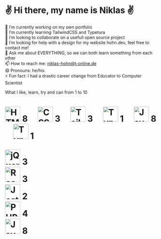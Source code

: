 <h1>✌️ Hi there, my name is Niklas ✌️</h1>

🔭 I’m currently working on my own portfolio  
🌱 I’m currently learning TailwindCSS and Typetura  
👯 I’m looking to collaborate on a usefull open source project  
🤔 I’m looking for help with a design for my website hohn.dev, feel free to contact me!  
💬 Ask me about EVERYTHING, so we can both learn something from each other  
📫 How to reach me: niklas-hohn@t-online.de  
😄 Pronouns: he/his  
⚡ Fun fact: I had a drastic career change from Educator to Computer Scientist  

What I like, learn, try and can from 1 to 10  
<h1><img src="https://cdn.worldvectorlogo.com/logos/html-1.svg" alt="HTML" width="50"/> 8 &nbsp; &nbsp;
<img src="https://cdn.worldvectorlogo.com/logos/css-3.svg" alt="CSS" width="50"/> 3 &nbsp; &nbsp;
<img src="https://cdn.worldvectorlogo.com/logos/tailwindcss.svg" alt="TailwindCSS" width="50"/> 3 &nbsp; &nbsp;
<img src="https://www.gitbook.com/cdn-cgi/image/width=40,height=40,fit=contain,dpr=1,format=auto/https%3A%2F%2F65906598-files.gitbook.io%2F~%2Ffiles%2Fv0%2Fb%2Fgitbook-legacy-files%2Fo%2Fspaces%252F-M4Ey631k8dDtU4EDVwP%252Favatar-1586184645718.png%3Fgeneration%3D1586184646056512%26alt%3Dmedia" alt="Typetura" width="50"/> 1 &nbsp; &nbsp;
<img src="https://cdn.worldvectorlogo.com/logos/logo-javascript.svg" alt="JavaScript" width="50"/> 8 &nbsp; &nbsp;
<img src="https://cdn.worldvectorlogo.com/logos/typescript.svg" alt="TypeScript" width="50"/> 1<br>
  
<img src="https://cdn.worldvectorlogo.com/logos/jquery-4.svg" alt="jQuery" width="50"/> 3  <br>
<img src="https://cdn.worldvectorlogo.com/logos/react-2.svg" alt="React" width="50"/> 3  <br>
<img src="https://seeklogo.com/images/J/jest-logo-F9901EBBF7-seeklogo.com.png" alt="Jest" width="50"/> 2  <br>
<img src="https://cdn.worldvectorlogo.com/logos/php-1.svg" alt="PHP" width="50"/> 4  <br>
<img src="https://cdn.worldvectorlogo.com/logos/java-14.svg" alt="Java" width="50"/> 8  <br>
</h1>
